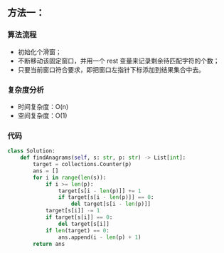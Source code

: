 
## 方法一：

### 算法流程

- 初始化个滑窗；
- 不断移动该固定窗口，并用一个 rest 变量来记录剩余待匹配字符的个数；
- 只要当前窗口符合要求，即把窗口左指针下标添加到结果集合中去。

### 复杂度分析

* 时间复杂度：O(n)
* 空间复杂度：O(1)

### 代码

``` python
class Solution:
    def findAnagrams(self, s: str, p: str) -> List[int]:
        target = collections.Counter(p)
        ans = []
        for i in range(len(s)):
            if i >= len(p):
                target[s[i - len(p)]] += 1
                if target[s[i - len(p)]] == 0:
                    del target[s[i - len(p)]]
            target[s[i]] -= 1
            if target[s[i]] == 0:
                del target[s[i]]
            if len(target) == 0:
                ans.append(i - len(p) + 1)
        return ans
```

